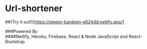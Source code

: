 # Url-shortener

##(Try it out!)[https://sleepy-bardeen-e624dd.netlify.app/]

###Powered By<br>####Netlify, Heroku, Firebase, React & Node JavaScript and React-Bootstrap
